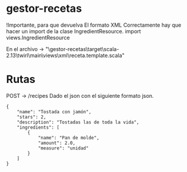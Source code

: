 # gestor-recetas
 
!Importante, para que devuelva El formato XML Correctamente hay que hacer un import de la clase IngredientResource.
 import views.IngredientResource
 
 En el archivo -> "\gestor-recetas\target\scala-2.13\twirl\main\views\xml\receta.template.scala"


# Rutas

POST -> /recipes
  Dado el json con el siguiente formato
json.

    {
    	"name": "Tostada con jamón",
    	"stars": 2,
    	"description": "Tostadas las de toda la vida",
    	"ingredients": [
      	 	{
            	"name": "Pan de molde",
            	"amount": 2.0,
            	"measure": "unidad"
        	}
    	]
	}
    
    
